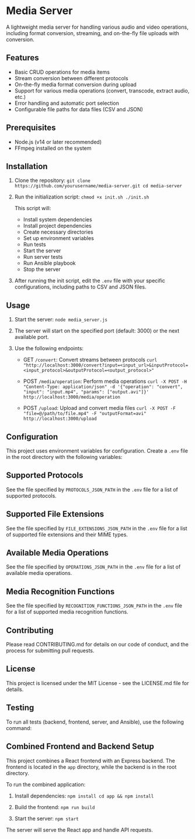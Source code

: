 # Media Server

A lightweight media server for handling various audio and video operations, including format conversion, streaming, and on-the-fly file uploads with conversion.

## Features

- Basic CRUD operations for media items
- Stream conversion between different protocols
- On-the-fly media format conversion during upload
- Support for various media operations (convert, transcode, extract audio, etc.)
- Error handling and automatic port selection
- Configurable file paths for data files (CSV and JSON)

## Prerequisites

- Node.js (v14 or later recommended)
- FFmpeg installed on the system

## Installation

1. Clone the repository:   ```
   git clone https://github.com/yourusername/media-server.git
   cd media-server   ```

2. Run the initialization script:   ```
   chmod +x init.sh
   ./init.sh   ```

   This script will:
   - Install system dependencies
   - Install project dependencies
   - Create necessary directories
   - Set up environment variables
   - Run tests
   - Start the server
   - Run server tests
   - Run Ansible playbook
   - Stop the server

3. After running the init script, edit the `.env` file with your specific configurations, including paths to CSV and JSON files.

## Usage

1. Start the server:   ```
   node media_server.js   ```

2. The server will start on the specified port (default: 3000) or the next available port.

3. Use the following endpoints:

   - GET `/convert`: Convert streams between protocols     ```
     curl "http://localhost:3000/convert?input=<input_url>&inputProtocol=<input_protocol>&outputProtocol=<output_protocol>"     ```

   - POST `/media/operation`: Perform media operations     ```
     curl -X POST -H "Content-Type: application/json" -d '{"operation": "convert", "input": "input.mp4", "params": ["output.avi"]}' http://localhost:3000/media/operation     ```

   - POST `/upload`: Upload and convert media files     ```
     curl -X POST -F "file=@/path/to/file.mp4" -F "outputFormat=avi" http://localhost:3000/upload     ```

## Configuration

This project uses environment variables for configuration. Create a `.env` file in the root directory with the following variables:

## Supported Protocols

See the file specified by `PROTOCOLS_JSON_PATH` in the `.env` file for a list of supported protocols.

## Supported File Extensions

See the file specified by `FILE_EXTENSIONS_JSON_PATH` in the `.env` file for a list of supported file extensions and their MIME types.

## Available Media Operations

See the file specified by `OPERATIONS_JSON_PATH` in the `.env` file for a list of available media operations.

## Media Recognition Functions

See the file specified by `RECOGNITION_FUNCTIONS_JSON_PATH` in the `.env` file for a list of supported media recognition functions.

## Contributing

Please read CONTRIBUTING.md for details on our code of conduct, and the process for submitting pull requests.

## License

This project is licensed under the MIT License - see the LICENSE.md file for details.

## Testing

To run all tests (backend, frontend, server, and Ansible), use the following command:

## Combined Frontend and Backend Setup

This project combines a React frontend with an Express backend. The frontend is located in the `app` directory, while the backend is in the root directory.

To run the combined application:

1. Install dependencies:   ```
   npm install
   cd app && npm install   ```

2. Build the frontend:   ```
   npm run build   ```

3. Start the server:   ```
   npm start   ```

The server will serve the React app and handle API requests.
